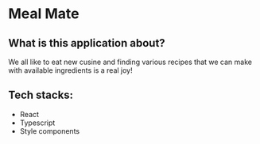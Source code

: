 <h1>Meal Mate</h1>
<h2>What is this application about?</h2>
<p>We all like to eat new cusine and finding various recipes that we can make with available ingredients is a real joy!</p>

<h2>Tech stacks:</h2>
<ul>
    <li>React</li>
    <li>Typescript</li>
    <li>Style components</li>
</ul>
